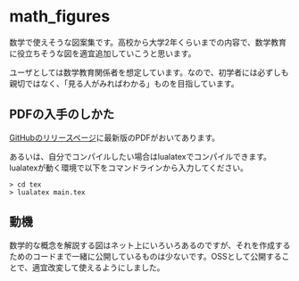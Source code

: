 # math_figures
数学で使えそうな図案集です。高校から大学2年くらいまでの内容で、数学教育に役立ちそうな図を適宜追加していこうと思います。

ユーザとしては数学教育関係者を想定しています。なので、初学者には必ずしも親切ではなく、「見る人がみればわかる」ものを目指しています。

## PDFの入手のしかた

[GitHubのリリースページ](https://github.com/hamukazu/math_figures/releases)に最新版のPDFがおいてあります。

あるいは、自分でコンパイルしたい場合はlualatexでコンパイルできます。lualatexが動く環境で以下をコマンドラインから入力してください。

```
> cd tex
> lualatex main.tex
```

## 動機

数学的な概念を解説する図はネット上にいろいろあるのですが、それを作成するためのコードまで一緒に公開しているものは少ないです。OSSとして公開することで、適宜改変して使えるようにしました。
